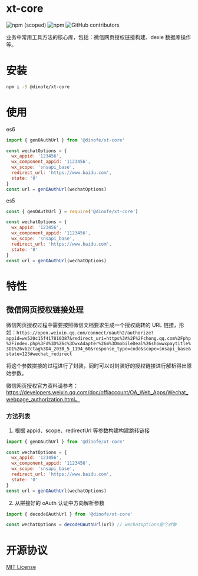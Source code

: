 # xt-core

![npm (scoped)](https://img.shields.io/npm/v/%40dinofe/xt-core)
![npm](https://img.shields.io/npm/dm/%40dinofe/xt-core)
![GitHub contributors](https://img.shields.io/github/contributors/idinotes/xt-core)


业务中常用工具方法的核心库，包括：微信网页授权链接构建、dexie 数据库操作等。

# 安装

```bash
npm i -S @dinofe/xt-core
```

# 使用

es6

```js
import { genOAuthUrl } from '@dinofe/xt-core'

const wechatOptions = {
  wx_appid: '123456',
  wx_component_appid: '1123456',
  wx_scope: 'snsapi_base',
  redirect_url: 'https://www.baidu.com',
  state: '0'
}
const url = genOAuthUrl(wechatOptions)
```

es5

```js
const { genOAuthUrl } = require('@dinofe/xt-core')

const wechatOptions = {
  wx_appid: '123456',
  wx_component_appid: '1123456',
  wx_scope: 'snsapi_base',
  redirect_url: 'https://www.baidu.com',
  state: '0'
}
const url = genOAuthUrl(wechatOptions)
```

# 特性

## 微信网页授权链接处理

微信网页授权过程中需要按照微信文档要求生成一个授权跳转的 URL 链接，形如：`https://open.weixin.qq.com/connect/oauth2/authorize?appid=wx520c15f417810387&redirect_uri=https%3A%2F%2Fchong.qq.com%2Fphp%2Findex.php%3Fd%3D%26c%3DwxAdapter%26m%3DmobileDeal%26showwxpaytitle%3D1%26vb2ctag%3D4_2030_5_1194_60&response_type=code&scope=snsapi_base&state=123#wechat_redirect`

将这个参数拼接的过程进行了封装，同时可以对封装好的授权链接进行解析得出原始参数。

微信网页授权官方资料请参考：https://developers.weixin.qq.com/doc/offiaccount/OA_Web_Apps/Wechat_webpage_authorization.html。

### 方法列表

1. 根据 appid、scope、redirectUrl 等参数构建构建跳转链接

```js
import { genOAuthUrl } from '@dinofe/xt-core'

const wechatOptions = {
  wx_appid: '123456',
  wx_component_appid: '1123456',
  wx_scope: 'snsapi_base',
  redirect_url: 'https://www.baidu.com',
  state: '0'
}
const url = genOAuthUrl(wechatOptions)
```

2. 从拼接好的 oAuth 认证中方向解析参数

```js
import { decodeOAuthUrl } from '@dinofe/xt-core'

const wechatOptions = decodeOAuthUrl(url) // wechatOptions是个对象
```

# 开源协议

[MIT License](./LICENSE)